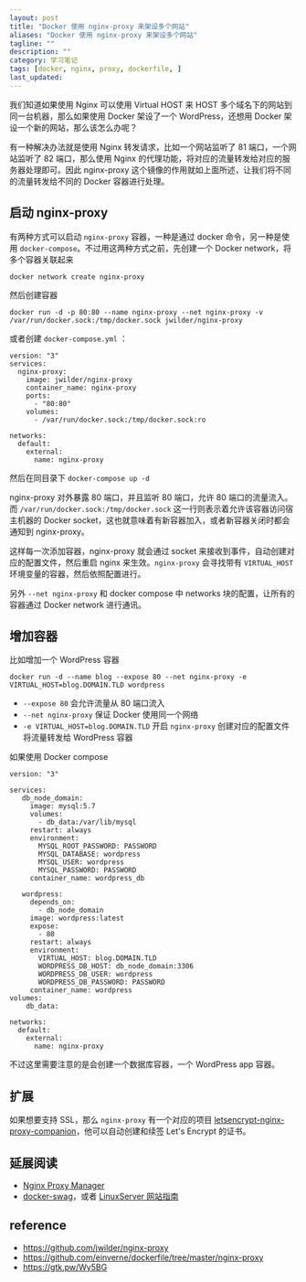 ```yaml
---
layout: post
title: "Docker 使用 nginx-proxy 来架设多个网站"
aliases: "Docker 使用 nginx-proxy 来架设多个网站"
tagline: ""
description: ""
category: 学习笔记
tags: [docker, nginx, proxy, dockerfile, ]
last_updated:
---
```


我们知道如果使用 Nginx 可以使用 Virtual HOST 来 HOST 多个域名下的网站到同一台机器，那么如果使用 Docker 架设了一个 WordPress，还想用 Docker 架设一个新的网站，那么该怎么办呢？

有一种解决办法就是使用 Nginx 转发请求，比如一个网站监听了 81 端口，一个网站监听了 82 端口，那么使用 Nginx 的代理功能，将对应的流量转发给对应的服务器处理即可。因此 nginx-proxy 这个镜像的作用就如上面所述，让我们将不同的流量转发给不同的 Docker 容器进行处理。

## 启动 nginx-proxy
有两种方式可以启动 `nginx-proxy` 容器，一种是通过 docker 命令，另一种是使用 `docker-compose`。不过用这两种方式之前，先创建一个 Docker network，将多个容器关联起来

    docker network create nginx-proxy

然后创建容器

    docker run -d -p 80:80 --name nginx-proxy --net nginx-proxy -v /var/run/docker.sock:/tmp/docker.sock jwilder/nginx-proxy

或者创建 `docker-compose.yml` ：

    version: "3"
    services:
      nginx-proxy:
        image: jwilder/nginx-proxy
        container_name: nginx-proxy
        ports:
          - "80:80"
        volumes:
          - /var/run/docker.sock:/tmp/docker.sock:ro

    networks:
      default:
        external:
          name: nginx-proxy

然后在同目录下 `docker-compose up -d`

nginx-proxy 对外暴露 80 端口，并且监听 80 端口，允许 80 端口的流量流入。而 `/var/run/docker.sock:/tmp/docker.sock` 这一行则表示着允许该容器访问宿主机器的 Docker socket，这也就意味着有新容器加入，或者新容器关闭时都会通知到 nginx-proxy。

这样每一次添加容器，nginx-proxy 就会通过 socket 来接收到事件，自动创建对应的配置文件，然后重启 nginx 来生效。`nginx-proxy` 会寻找带有 `VIRTUAL_HOST` 环境变量的容器，然后依照配置进行。

另外 `--net nginx-proxy` 和 docker compose 中 networks 块的配置，让所有的容器通过 Docker network 进行通讯。

## 增加容器
比如增加一个 WordPress 容器

    docker run -d --name blog --expose 80 --net nginx-proxy -e VIRTUAL_HOST=blog.DOMAIN.TLD wordpress

- `--expose 80` 会允许流量从 80 端口流入
- `--net nginx-proxy` 保证 Docker 使用同一个网络
- `-e VIRTUAL_HOST=blog.DOMAIN.TLD` 开启 `nginx-proxy` 创建对应的配置文件将流量转发给 WordPress 容器

如果使用 Docker compose

    version: "3"

    services:
       db_node_domain:
         image: mysql:5.7
         volumes:
           - db_data:/var/lib/mysql
         restart: always
         environment:
           MYSQL_ROOT_PASSWORD: PASSWORD
           MYSQL_DATABASE: wordpress
           MYSQL_USER: wordpress
           MYSQL_PASSWORD: PASSWORD
         container_name: wordpress_db

       wordpress:
         depends_on:
           - db_node_domain
         image: wordpress:latest
         expose:
           - 80
         restart: always
         environment:
           VIRTUAL_HOST: blog.DOMAIN.TLD
           WORDPRESS_DB_HOST: db_node_domain:3306
           WORDPRESS_DB_USER: wordpress
           WORDPRESS_DB_PASSWORD: PASSWORD
         container_name: wordpress
    volumes:
        db_data:

    networks:
      default:
        external:
          name: nginx-proxy

不过这里需要注意的是会创建一个数据库容器，一个 WordPress app 容器。

## 扩展
如果想要支持 SSL，那么 `nginx-proxy` 有一个对应的项目 [letsencrypt-nginx-proxy-companion](https://github.com/JrCs/docker-letsencrypt-nginx-proxy-companion)，他可以自动创建和续签 Let's Encrypt 的证书。

## 延展阅读

- [Nginx Proxy Manager](https://nginxproxymanager.com/)
- [docker-swag](https://github.com/linuxserver/docker-swag)，或者 [LinuxServer 网站指南](https://docs.linuxserver.io/general/swag)

## reference

- <https://github.com/jwilder/nginx-proxy>
- <https://github.com/einverne/dockerfile/tree/master/nginx-proxy>
- <https://gtk.pw/Wy5BG>
